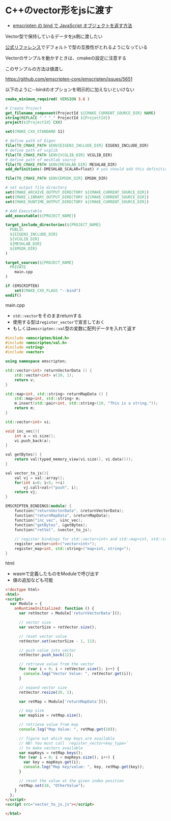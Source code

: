 # C++のvector形をjsに渡す

- [emscripten の bind で JavaScript オブジェクトを返す方法](https://semiexp.net/blog/2017-05-13-emscripten_bind.html)

Vector型で保持しているデータをjs側に渡したい

[公式リファレンス](https://emscripten.org/docs/porting/connecting_cpp_and_javascript/embind.html#built-in-type-conversions)でデフォルトで型の互換性がとれるようになっている

Vectorのサンプルを動かすときは、cmakeの設定に注意する

このサンプルの方法は値渡し



https://github.com/emscripten-core/emscripten/issues/5651

以下のように--bindのオプションを明示的に加えないといけない

```cmake
cmake_minimum_required( VERSION 3.6 )

# Create Project
get_filename_component(ProjectId ${CMAKE_CURRENT_SOURCE_DIR} NAME)
string(REPLACE " " "_" ProjectId ${ProjectId})
project(${ProjectId} CXX)

set(CMAKE_CXX_STANDARD 11)

# define path of Eigen
file(TO_CMAKE_PATH $ENV{EIGEN3_INCLUDE_DIR} EIGEN3_INCLUDE_DIR)
# define path of vcglib
file(TO_CMAKE_PATH $ENV{VCGLIB_DIR} VCGLIB_DIR)
# define path of meshlab source
file(TO_CMAKE_PATH $ENV{MESHLAB_DIR} MESHLAB_DIR)
add_definitions(-DMESHLAB_SCALAR=float) # you should add this definition if you use meshlab source

file(TO_CMAKE_PATH $ENV{EMSDK_DIR} EMSDK_DIR)

# set output file directory
set(CMAKE_ARCHIVE_OUTPUT_DIRECTORY ${CMAKE_CURRENT_SOURCE_DIR})
set(CMAKE_LIBRARY_OUTPUT_DIRECTORY ${CMAKE_CURRENT_SOURCE_DIR})
set(CMAKE_RUNTIME_OUTPUT_DIRECTORY ${CMAKE_CURRENT_SOURCE_DIR})

# Add Executable
add_executable(${PROJECT_NAME})

target_include_directories(${PROJECT_NAME}
  PUBLIC
  ${EIGEN3_INCLUDE_DIR}
  ${VCGLIB_DIR}
  ${MESHLAB_DIR}
  ${EMSDK_DIR}
)

target_sources(${PROJECT_NAME}
  PRIVATE
    main.cpp
)

if (EMSCRIPTEN)
    set(CMAKE_CXX_FLAGS "--bind")
endif()

```



main.cpp

- `std::vector`をそのままreturnする
- 使用する型は`register_vector`で宣言しておく
- もしくは`emscripten::val`型の変数に配列データを入れて返す

```cpp
#include <emscripten/bind.h>
#include <emscripten/val.h>
#include <string>
#include <vector>

using namespace emscripten;

std::vector<int> returnVectorData () {
	std::vector<int> v(10, 1);
	return v;
}

std::map<int, std::string> returnMapData () {
	std::map<int, std::string> m;
	m.insert(std::pair<int, std::string>(10, "This is a string."));
	return m;
}

std::vector<int> vi;

void inc_vec(){
	int a = vi.size();
	vi.push_back(a);
}

val getBytes() {
	return val(typed_memory_view(vi.size(), vi.data()));
}

val vector_to_js(){
	val vj = val::array();
	for(int i=0; i<5; ++i)
		vj.call<val>("push", i);
	return vj;
}

EMSCRIPTEN_BINDINGS(module) {
	function("returnVectorData", &returnVectorData);
	function("returnMapData", &returnMapData);
	function("inc_vec", &inc_vec);
	function("getBytes", &getBytes);
	function("retVal", &vector_to_js);
	
	// register bindings for std::vector<int> and std::map<int, std::string>.
	register_vector<int>("vector<int>");
	register_map<int, std::string>("map<int, string>");
}
```



html

- wasmで定義したものをModuleで呼び出す
- 値の追加なども可能

```html
<!doctype html>
<html>
<script>
  var Module = {
    onRuntimeInitialized: function () {
      var retVector = Module['returnVectorData']();

      // vector size
      var vectorSize = retVector.size();

      // reset vector value
      retVector.set(vectorSize - 1, 11);

      // push value into vector
      retVector.push_back(12);

      // retrieve value from the vector
      for (var i = 0; i < retVector.size(); i++) {
        console.log("Vector Value: ", retVector.get(i));
      }

      // expand vector size
      retVector.resize(20, 1);

      var retMap = Module['returnMapData']();

      // map size
      var mapSize = retMap.size();

      // retrieve value from map
      console.log("Map Value: ", retMap.get(10));

      // figure out which map keys are available
      // NB! You must call `register_vector<key_type>`
      // to make vectors available
      var mapKeys = retMap.keys();
      for (var i = 0; i < mapKeys.size(); i++) {
        var key = mapKeys.get(i);
        console.log("Map key/value: ", key, retMap.get(key));
      }

      // reset the value at the given index position
      retMap.set(10, "OtherValue");
    }
  };
</script>
<script src="vector_to_js.js"></script>

</html>
```

